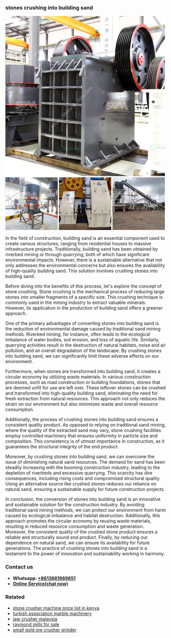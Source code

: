 <h3>stones crushing into building sand</h3><img src='1708663726.jpg' alt=''><p>In the field of construction, building sand is an essential component used to create various structures, ranging from residential houses to massive infrastructure projects. Traditionally, building sand has been obtained by riverbed mining or through quarrying, both of which have significant environmental impacts. However, there is a sustainable alternative that not only addresses the environmental concerns but also ensures the availability of high-quality building sand. This solution involves crushing stones into building sand.</p><p>Before diving into the benefits of this process, let's explore the concept of stone crushing. Stone crushing is the mechanical process of reducing large stones into smaller fragments of a specific size. This crushing technique is commonly used in the mining industry to extract valuable minerals. However, its application in the production of building sand offers a greener approach.</p><p>One of the primary advantages of converting stones into building sand is the reduction of environmental damage caused by traditional sand mining methods. Riverbed mining, for instance, often leads to the ecological imbalance of water bodies, soil erosion, and loss of aquatic life. Similarly, quarrying activities result in the destruction of natural habitats, noise and air pollution, and an overall degradation of the landscape. By crushing stones into building sand, we can significantly limit these adverse effects on our environment.</p><p>Furthermore, when stones are transformed into building sand, it creates a circular economy by utilizing waste materials. In various construction processes, such as road construction or building foundations, stones that are deemed unfit for use are left over. These leftover stones can be crushed and transformed into high-quality building sand, eliminating the need for fresh extraction from natural resources. This approach not only reduces the strain on our environment but also minimizes waste and overall resource consumption.</p><p>Additionally, the process of crushing stones into building sand ensures a consistent quality product. As opposed to relying on traditional sand mining, where the quality of the extracted sand may vary, stone crushing facilities employ controlled machinery that ensures uniformity in particle size and composition. This consistency is of utmost importance in construction, as it guarantees the structural integrity of the end product.</p><p>Moreover, by crushing stones into building sand, we can overcome the issue of diminishing natural sand resources. The demand for sand has been steadily increasing with the booming construction industry, leading to the depletion of riverbeds and excessive quarrying. This scarcity has dire consequences, including rising costs and compromised structural quality. Using an alternative source like crushed stones reduces our reliance on natural sand, ensuring a sustainable supply for future construction projects.</p><p>In conclusion, the conversion of stones into building sand is an innovative and sustainable solution for the construction industry. By avoiding traditional sand mining methods, we can protect our environment from harm caused by ecological imbalance and habitat destruction. Additionally, this approach promotes the circular economy by reusing waste materials, resulting in reduced resource consumption and waste generation. Moreover, the consistent quality of the crushed stone product ensures a reliable and structurally sound end product. Finally, by reducing our dependence on natural sand, we can ensure its availability for future generations. The practice of crushing stones into building sand is a testament to the power of innovation and sustainability working in harmony.</p><h3>Contact us</h3><ul><li><strong>Whatsapp:&nbsp;<a href="https://wa.me/8613661969651">+8613661969651</a></strong></li><li><a href="https://swt.shibang-china.com/?git&amp;zhl&amp;stones crushing into building sand"><strong>Online Service(chat now)</strong></a></li></ul><h3>Related</h3><ul><li><a href='stone crusher machine price list in kenya.md'>stone crusher machine price list in kenya</a></li><li><a href='turkish association marble machinery.md'>turkish association marble machinery</a></li><li><a href='jaw crusher malaysia.md'>jaw crusher malaysia</a></li><li><a href='raymond mills for sale.md'>raymond mills for sale</a></li><li><a href='small gold ore crusher grinder.md'>small gold ore crusher grinder</a></li></ul>